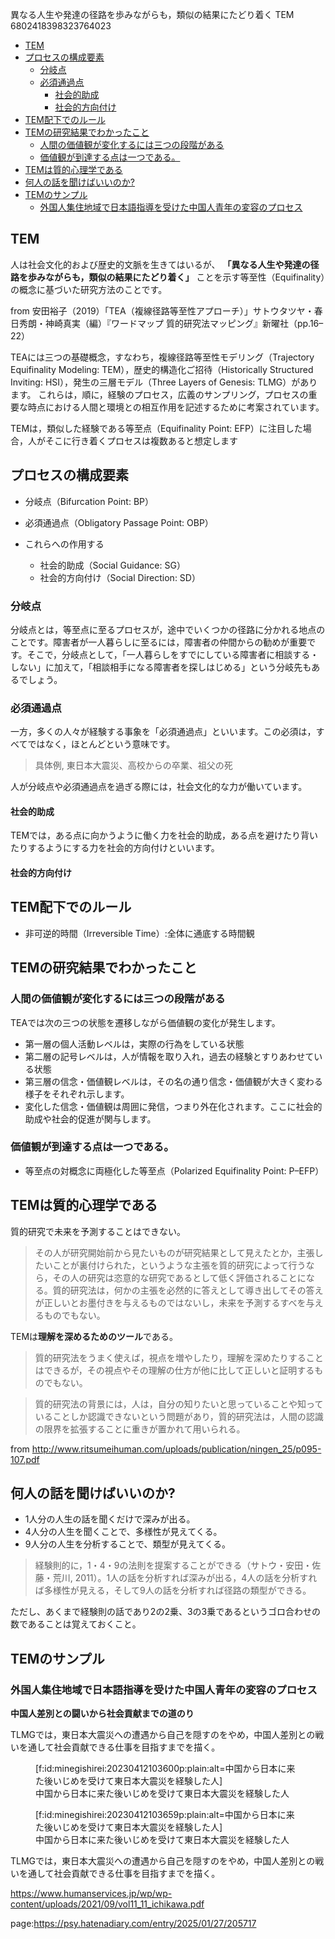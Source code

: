 異なる人生や発達の径路を歩みながらも，類似の結果にたどり着く
TEM
6802418398323764023



- [TEM](#tem)
- [プロセスの構成要素](#プロセスの構成要素)
  - [分岐点](#分岐点)
  - [必須通過点](#必須通過点)
    - [社会的助成](#社会的助成)
    - [社会的方向付け](#社会的方向付け)
- [TEM配下でのルール](#tem配下でのルール)
- [TEMの研究結果でわかったこと](#temの研究結果でわかったこと)
  - [人間の価値観が変化するには三つの段階がある](#人間の価値観が変化するには三つの段階がある)
  - [価値観が到達する点は一つである。](#価値観が到達する点は一つである)
- [TEMは質的心理学である](#temは質的心理学である)
- [何人の話を聞けばいいのか?](#何人の話を聞けばいいのか)
- [TEMのサンプル](#temのサンプル)
  - [外国人集住地域で日本語指導を受けた中国人青年の変容のプロセス](#外国人集住地域で日本語指導を受けた中国人青年の変容のプロセス)






## TEM

人は社会文化的および歴史的文脈を生きてはいるが、 **「異なる人生や発達の径路を歩みながらも，類似の結果にたどり着く」** ことを示す等至性（Equifinality）の概念に基づいた研究方法のことです。

from 安田裕子（2019）「TEA（複線径路等至性アプローチ）」サトウタツヤ・春日秀朗・神崎真実（編）『ワードマップ 質的研究法マッピング』新曜社（pp.16–22）

TEAには三つの基礎概念，すなわち，複線径路等至性モデリング（Trajectory Equifinality Modeling: TEM），歴史的構造化ご招待（Historically Structured Inviting: HSI），発生の三層モデル（Three Layers of Genesis: TLMG）があります。
これらは，順に，経験のプロセス，広義のサンプリング，プロセスの重要な時点における人間と環境との相互作用を記述するために考案されています。

TEMは，類似した経験である等至点（Equifinality Point: EFP）に注目した場合，人がそこに行き着くプロセスは複数あると想定します

## プロセスの構成要素

- 分岐点（Bifurcation Point: BP）
- 必須通過点（Obligatory Passage Point: OBP）

- これらへの作用する
  - 社会的助成（Social Guidance: SG）
  - 社会的方向付け（Social Direction: SD）

### 分岐点

分岐点とは，等至点に至るプロセスが，途中でいくつかの径路に分かれる地点のことです。障害者が一人暮らしに至るには，障害者の仲間からの勧めが重要です。そこで，分岐点として，「一人暮らしをすでにしている障害者に相談する・しない」に加えて，「相談相手になる障害者を探しはじめる」という分岐先もあるでしょう。

### 必須通過点

一方，多くの人々が経験する事象を「必須通過点」といいます。この必須は，すべてではなく，ほとんどという意味です。

> 具体例, 東日本大震災、高校からの卒業、祖父の死

人が分岐点や必須通過点を過ぎる際には，社会文化的な力が働いています。


#### 社会的助成

TEMでは，ある点に向かうように働く力を社会的助成，ある点を避けたり背いたりするようにする力を社会的方向付けといいます。

#### 社会的方向付け


## TEM配下でのルール

- 非可逆的時間（Irreversible Time）:全体に通底する時間観


## TEMの研究結果でわかったこと

### 人間の価値観が変化するには三つの段階がある

TEAでは次の三つの状態を遷移しながら価値観の変化が発生します。

- 第一層の個人活動レベルは，実際の行為をしている状態
- 第二層の記号レベルは，人が情報を取り入れ，過去の経験とすりあわせている状態
- 第三層の信念・価値観レベルは，その名の通り信念・価値観が大きく変わる様子をそれぞれ示します。
- 変化した信念・価値観は周囲に発信，つまり外在化されます。ここに社会的助成や社会的促進が関与します。


### 価値観が到達する点は一つである。

- 等至点の対概念に両極化した等至点（Polarized Equifinality Point: P–EFP）


## TEMは質的心理学である

質的研究で未来を予測することはできない。

> その人が研究開始前から見たいものが研究結果として見えたとか，主張したいことが裏付けられた，というような主張を質的研究によって行うなら，その人の研究は恣意的な研究であるとして低く評価されることになる。質的研究法は，何かの主張を必然的に答えとして導き出してその答えが正しいとお墨付きを与えるものではないし，未来を予測するすべを与えるものでもない。

TEMは**理解を深めるためのツール**である。

> 質的研究法をうまく使えば，視点を増やしたり，理解を深めたりすることはできるが，その視点やその理解の仕方が他に比して正しいと証明するものでもない。

> 質的研究法の背景には，人は，自分の知りたいと思っていることや知っていることしか認識できないという問題があり，質的研究法は，人間の認識の限界を拡張することに重きが置かれて用いられる。

from http://www.ritsumeihuman.com/uploads/publication/ningen_25/p095-107.pdf

## 何人の話を聞けばいいのか?

- 1人分の人生の話を聞くだけで深みが出る。
- 4人分の人生を聞くことで、多様性が見えてくる。
- 9人分の人生を分析することで、類型が見えてくる。

> 経験則的に，1・4・9の法則を提案することができる（サトウ・安田・佐藤・荒川, 2011）。1人の話を分析すれば深みが出る，4人の話を分析すれば多様性が見える，そして9人の話を分析すれば径路の類型ができる。

ただし、あくまで経験則の話であり2の2乗、3の3乗であるというゴロ合わせの数であることは覚えておくこと。



## TEMのサンプル



### 外国人集住地域で日本語指導を受けた中国人青年の変容のプロセス

**中国人差別との闘いから社会貢献までの道のり**

TLMGでは，東日本大震災への遭遇から自己を隠すのをやめ，中国人差別との戦いを通して社会貢献できる仕事を目指すまでを描く。


<figure class="figure-image figure-image-fotolife" title="中国から日本に来た後いじめを受けて東日本大震災を経験した人">[f:id:minegishirei:20230412103600p:plain:alt=中国から日本に来た後いじめを受けて東日本大震災を経験した人]<figcaption>中国から日本に来た後いじめを受けて東日本大震災を経験した人</figcaption></figure>


<figure class="figure-image figure-image-fotolife" title="中国から日本に来た後いじめを受けて東日本大震災を経験した人">[f:id:minegishirei:20230412103659p:plain:alt=中国から日本に来た後いじめを受けて東日本大震災を経験した人]<figcaption>中国から日本に来た後いじめを受けて東日本大震災を経験した人</figcaption></figure>




TLMGでは，東日本大震災への遭遇から自己を隠すのをやめ，中国人差別との戦いを通して社会貢献できる仕事を目指すまでを描く。

https://www.humanservices.jp/wp/wp-content/uploads/2021/09/vol11_11_ichikawa.pdf





page:https://psy.hatenadiary.com/entry/2025/01/27/205717
